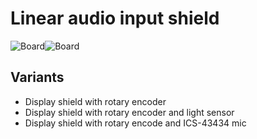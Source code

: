 # Linear audio input shield

![Board](https://github.com/srg74/WLED-ESP32-dev-board/blob/main/Shields/Linear_audio_input_shield/Docs/AUX_shield_front.jpeg)![Board](https://github.com/srg74/WLED-ESP32-dev-board/blob/main/Shields/Linear_audio_input_shield/Docs/AUX_shield_back.jpg)

## Variants

- Display shield with rotary encoder
- Display shield with rotary encoder and light sensor
- Display shield with rotary encode and ICS-43434 mic
